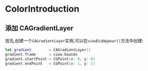 # ColorIntroduction

## 添加 CAGradientLayer

首先,创建一个`CAGradientLayer`实例,可以在`viewDidAppear()`方法中创建:

```swift
let gradient        = CAGradientLayer()
gradient.frame      = view.bounds
gradient.startPoint = CGPoint(x: 0, y: 0)
gradient.endPoint   = CGPoint(x: 1, y: 1)
```
